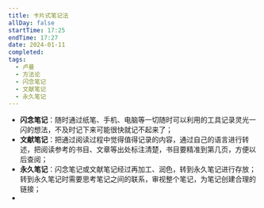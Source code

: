 ```yaml
---
title: 卡片式笔记法
allDay: false
startTime: 17:25
endTime: 17:27
date: 2024-01-11
completed: 
tags:
  - 卢曼
  - 方法论
  - 闪念笔记
  - 文献笔记
  - 永久笔记
---
```

- **闪念笔记**：随时通过纸笔、手机、电脑等一切随时可以利用的工具记录灵光一闪的想法，不及时记下来可能很快就记不起来了；
- **文献笔记**：把通过阅读过程中觉得值得记录的内容，通过自己的语言进行转述，把阅读参考的书目、文章等出处标注清楚，书目要精准到第几页，方便以后查阅；
- **永久笔记**：闪念笔记或文献笔记经过再加工、润色，转到永久笔记进行存放；转到永久笔记时需要思考笔记之间的联系，审视整个笔记，为笔记创建合理的链接；
- 